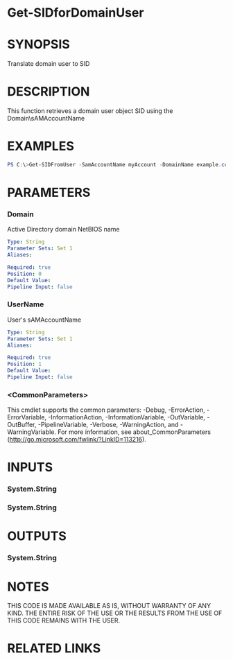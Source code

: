 # Get-SIDforDomainUser# SYNOPSISTranslate domain user to SID# DESCRIPTIONThis function retrieves a domain user object SID using the Domain\\sAMAccountName# EXAMPLES```powershellPS C:\>Get-SIDFromUser -SamAccountName myAccount -DomainName example.com```# PARAMETERS### DomainActive Directory domain NetBIOS name```yamlType: StringParameter Sets: Set 1Aliases: Required: truePosition: 0Default Value: Pipeline Input: false```### UserNameUser's sAMAccountName```yamlType: StringParameter Sets: Set 1Aliases: Required: truePosition: 1Default Value: Pipeline Input: false```### \<CommonParameters\>This cmdlet supports the common parameters: -Debug, -ErrorAction, -ErrorVariable, -InformationAction, -InformationVariable, -OutVariable, -OutBuffer, -PipelineVariable, -Verbose, -WarningAction, and -WarningVariable. For more information, see about_CommonParameters (http://go.microsoft.com/fwlink/?LinkID=113216).# INPUTS### System.String### System.String# OUTPUTS### System.String# NOTESTHIS CODE IS MADE AVAILABLE AS IS, WITHOUT WARRANTY OF ANY KIND. THE ENTIRE RISK OF THE USE OR THE RESULTS FROM THE USE OF THIS CODE REMAINS WITH THE USER.# RELATED LINKS